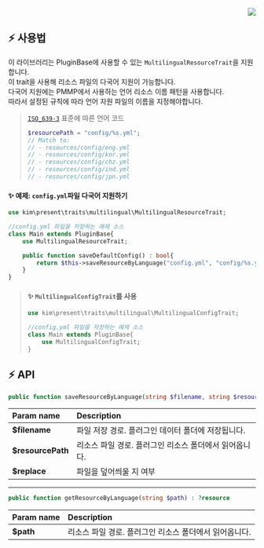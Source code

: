 <p align="right">  
  <a href="https://github.com/presentkim-pm/multilingual-trait/blob/main//README.md">  
    <img src="https://img.shields.io/static/v1?label=read%20in&message=English&color=success">  
  </a>  
</p>  
  
## :zap: 사용법  
이 라이브러리는 PluginBase에 사용할 수 있는 `MultilingualResourceTrait`을 지원합니다.  
이 trait을 사용해 리소스 파일의 다국어 지원이 가능합니다.  
다국어 지원에는 PMMP에서 사용하는 언어 리소스 이름 패턴을 사용합니다.  
따라서 설정된 규칙에 따라 언어 자원 파일의 이름을 지정해야합니다.  
> [`ISO_639-3`](https://en.wikipedia.org/wiki/ISO_639-3) 표준에 따른 언어 코드  
> ```php  
> $resourcePath = "config/%s.yml";  
> // Match to:  
> // - resources/config/eng.yml  
> // - resources/config/kor.yml  
> // - resources/config/chz.yml  
> // - resources/config/ind.yml  
> // - resources/config/jpn.yml  
> ```  
  
  
#### :sparkles: 예제: `config.yml`파일 다국어 지원하기  
```php  
use kim\present\traits\multilingual\MultilingualResourceTrait;  

//config.yml 파일을 저장하는 예제 소스  
class Main extends PluginBase{  
    use MultilingualResourceTrait;  

    public function saveDefaultConfig() : bool{  
        return $this->saveResourceByLanguage("config.yml", "config/%s.yml");  
    }  
}  
```  
  
> #### :sparkles: `MultilingualConfigTrait`를 사용  
> ```php  
> use kim\present\traits\multilingual\MultilingualConfigTrait;  
> 
> //config.yml 파일을 저장하는 예제 소스  
> class Main extends PluginBase{  
>     use MultilingualConfigTrait;  
> }  
> ```  
  
  
## :zap: API  
```php  
public function saveResourceByLanguage(string $filename, string $resourcePath, bool $replace = false) : bool  
```  
| Param name        | Description |  
| :---------------- | :---------- |  
| **$filename**     | 파일 저장 경로. 플러그인 데이터 폴더에 저장됩니다. |  
| **$resourcePath** | 리소스 파일 경로. 플러그인 리소스 폴더에서 읽어옵니다. |  
| **$replace**      | 파일을 덮어씌울 지 여부 |  
  
----------  
  
```php  
public function getResourceByLanguage(string $path) : ?resource  
```  
| Param name        | Description |  
| :---------------- | :---------- |  
| **$path** | 리소스 파일 경로. 플러그인 리소스 폴더에서 읽어옵니다. |  
